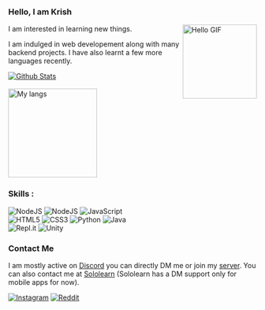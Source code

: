 ### Hello, I am Krish

<img height="150em" alt="Hello GIF" src="https://media.tenor.com/images/7a68509a5b8afea7110867249a172185/tenor.gif" align="right"/>

I am interested in learning new things.

I am indulged in web developement along with many backend projects. I have also learnt a few more languages recently.

<p>
  <a href='https://github.com/KrishAgarwal2811'>
    <img align="center" style="padding:0;" height:'180em' src="https://github-readme-stats.vercel.app/api?username=krishagarwal2811&show_icons=true&theme=radical&hide=issues&count_private=true" alt="Github Stats" />
    <br /><br />
    <img align="center" style="padding:0;" height='180em' src="https://github-readme-stats.vercel.app/api/top-langs/?username=KrishAgarwal2811&layout=compact&show_icons=true&theme=radical&count_private=true" alt="My langs"/>
  </a>
</p>

### Skills :

<div style="align:left;">
<img alt="NodeJS" src="https://img.shields.io/badge/node.js%20-%2343853D.svg?&style=for-the-badge&logo=node.js&logoColor=white"/>

<img alt="NodeJS" src="https://img.shields.io/badge/discord.js%20-4477B8.svg?&style=for-the-badge&logo=javascript&logoColor=%23F7DF1E"/>

<img alt="JavaScript" src="https://img.shields.io/badge/javascript%20-%23323330.svg?&style=for-the-badge&logo=javascript&logoColor=%23F7DF1E"/>
</div>
<div style="align:left;">
<img alt="HTML5" src="https://img.shields.io/badge/html5%20-%23E34F26.svg?&style=for-the-badge&logo=html5&logoColor=white"/>

<img alt="CSS3" src="https://img.shields.io/badge/css3%20-%231572B6.svg?&style=for-the-badge&logo=css3&logoColor=white"/>

<img alt="Python" src="https://img.shields.io/badge/python%20-%2314354C.svg?&style=for-the-badge&logo=python&logoColor=white"/>

<img alt="Java" src="https://img.shields.io/badge/java-%23ED8B00.svg?&style=for-the-badge&logo=java&logoColor=white"/>
</div>
<div style="align:left;">
<img alt="Repl.it" src="https://img.shields.io/badge/Repl.it%20-%230D101E.svg?&style=for-the-badge&logo=Repl.it&logoColor=white"/>

<img alt="Unity" src="https://img.shields.io/badge/unity%20-%23000000.svg?&style=for-the-badge&logo=unity&logoColor=white"/>
</div>

### Contact Me

I am mostly active on <a href="https://discord.com/users/701008374883418113/">Discord</a> you can directly DM me or join my <a href="https://krix.vercel.app/support">server</a>. You can also contact me at <a href="https://www.sololearn.com/Profile/14466758">Sololearn</a> (Sololearn has a DM support only for mobile apps for now).

[![Instagram](https://img.shields.io/badge/Instagram-E4405F?style=for-the-badge&logo=instagram&logoColor=white)](https://instagram.com/coffee.to.code.machine)
[![Reddit](https://img.shields.io/badge/Reddit-FF4500?style=for-the-badge&logo=reddit&logoColor=white)](https://www.reddit.com/u/KrishAgarwal)
